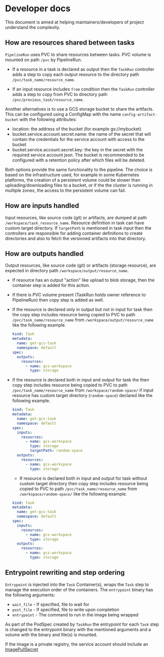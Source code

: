 # Developer docs

This document is aimed at helping maintainers/developers of project understand
the complexity.

## How are resources shared between tasks

`PipelineRun` uses PVC to share resources between tasks. PVC volume is mounted
on path `/pvc` by PipelineRun.

- If a resource in a task is declared as output then the `TaskRun` controller
  adds a step to copy each output resource to the directory path
  `/pvc/task_name/resource_name`.

- If an input resource includes `from` condition then the `TaskRun` controller
  adds a step to copy from PVC to directory path
  `/pvc/previous_task/resource_name`.

Another alternatives is to use a GCS storage bucket to share the artifacts. This
can be configured using a ConfigMap with the name `config-artifact-bucket` with
the following attributes:

- location: the address of the bucket (for example gs://mybucket)
- bucket.service.account.secret.name: the name of the secret that will contain
  the credentials for the service account with access to the bucket
- bucket.service.account.secret.key: the key in the secret with the required
  service account json. The bucket is recommended to be configured with a
  retention policy after which files will be deleted.

Both options provide the same functionality to the pipeline. The choice is based
on the infrastructure used, for example in some Kubernetes platforms, the
creation of a persistent volume could be slower than uploading/downloading files
to a bucket, or if the the cluster is running in multiple zones, the access to
the persistent volume can fail.

## How are inputs handled

Input resources, like source code (git) or artifacts, are dumped at path
`/workspace/task_resource_name`. Resource definition in task can have custom
target directory. If `targetPath` is mentioned in task input then the
controllers are responsible for adding container definitions to create
directories and also to fetch the versioned artifacts into that directory.

## How are outputs handled

Output resources, like source code (git) or artifacts (storage resource), are
expected in directory path `/workspace/output/resource_name`.

- If resource has an output "action" like upload to blob storage, then the
  container step is added for this action.
- If there is PVC volume present (TaskRun holds owner reference to PipelineRun)
  then copy step is added as well.

- If the resource is declared only in output but not in input for task then the
  copy step includes resource being copied to PVC to path
  `/pvc/task_name/resource_name` from `/workspace/output/resource_name` like the
  following example.

  ```yaml
  kind: Task
  metadata:
    name: get-gcs-task
    namespace: default
  spec:
    outputs:
      resources:
        - name: gcs-workspace
          type: storage
  ```

- If the resource is declared both in input and output for task the then copy
  step includes resource being copied to PVC to path
  `/pvc/task_name/resource_name` from `/workspace/random-space/` if input
  resource has custom target directory (`random-space`) declared like the
  following example.

  ```yaml
  kind: Task
  metadata:
    name: get-gcs-task
    namespace: default
  spec:
    inputs:
      resources:
        - name: gcs-workspace
          type: storage
          targetPath: random-space
    outputs:
      resources:
        - name: gcs-workspace
          type: storage
  ```

  - If resource is declared both in input and output for task without custom
    target directory then copy step includes resource being copied to PVC to
    path `/pvc/task_name/resource_name` from `/workspace/random-space/` like the
    following example.

  ```yaml
  kind: Task
  metadata:
    name: get-gcs-task
    namespace: default
  spec:
    inputs:
      resources:
        - name: gcs-workspace
          type: storage
    outputs:
      resources:
        - name: gcs-workspace
          type: storage
  ```

## Entrypoint rewriting and step ordering

`Entrypoint` is injected into the `Task` Container(s), wraps the `Task` step to
manage the execution order of the containers. The `entrypoint` binary has the
following arguments:

- `wait_file` - If specified, file to wait for
- `post_file` - If specified, file to write upon completion
- `entrypoint` - The command to run in the image being wrapped

As part of the PodSpec created by `TaskRun` the entrypoint for each `Task` step
is changed to the entrypoint binary with the mentioned arguments and a volume
with the binary and file(s) is mounted.

If the image is a private registry, the service account should include an
[ImagePullSecret](https://kubernetes.io/docs/tasks/configure-pod-container/configure-service-account/#add-imagepullsecrets-to-a-service-account)

